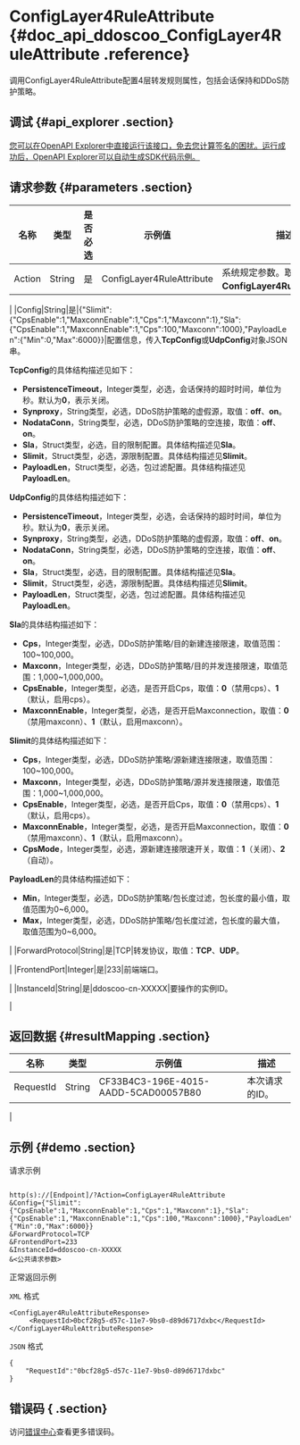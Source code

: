 # ConfigLayer4RuleAttribute {#doc_api_ddoscoo_ConfigLayer4RuleAttribute .reference}

调用ConfigLayer4RuleAttribute配置4层转发规则属性，包括会话保持和DDoS防护策略。

## 调试 {#api_explorer .section}

[您可以在OpenAPI Explorer中直接运行该接口，免去您计算签名的困扰。运行成功后，OpenAPI Explorer可以自动生成SDK代码示例。](https://api.aliyun.com/#product=ddoscoo&api=ConfigLayer4RuleAttribute&type=RPC&version=2017-12-28)

## 请求参数 {#parameters .section}

|名称|类型|是否必选|示例值|描述|
|--|--|----|---|--|
|Action|String|是|ConfigLayer4RuleAttribute|系统规定参数。取值：**ConfigLayer4RuleAttribute**。

 |
|Config|String|是|\{"Slimit":\{"CpsEnable":1,"MaxconnEnable":1,"Cps":1,"Maxconn":1\},"Sla":\{"CpsEnable":1,"MaxconnEnable":1,"Cps":100,"Maxconn":1000\},"PayloadLen":\{"Min":0,"Max":6000\}\}|配置信息，传入**TcpConfig**或**UdpConfig**对象JSON串。

 **TcpConfig**的具体结构描述见如下：

 -   **PersistenceTimeout**，Integer类型，必选，会话保持的超时时间，单位为秒。默认为**0**，表示关闭。
-   **Synproxy**，String类型，必选，DDoS防护策略的虚假源，取值：**off**、**on**。
-   **NodataConn**，String类型，必选，DDoS防护策略的空连接，取值：**off**、**on**。
-   **Sla**，Struct类型，必选，目的限制配置。具体结构描述见**Sla**。
-   **Slimit**，Struct类型，必选，源限制配置。具体结构描述见**Slimit**。
-   **PayloadLen**，Struct类型，必选，包过滤配置。具体结构描述见**PayloadLen**。

 **UdpConfig**的具体结构描述如下：

 -   **PersistenceTimeout**，Integer类型，必选，会话保持的超时时间，单位为秒。默认为**0**，表示关闭。
-   **Synproxy**，String类型，必选，DDoS防护策略的虚假源，取值：**off**、**on**。
-   **NodataConn**，String类型，必选，DDoS防护策略的空连接，取值：**off**、**on**。
-   **Sla**，Struct类型，必选，目的限制配置。具体结构描述见**Sla**。
-   **Slimit**，Struct类型，必选，源限制配置。具体结构描述见**Slimit**。
-   **PayloadLen**，Struct类型，必选，包过滤配置。具体结构描述见**PayloadLen**。

 **Sla**的具体结构描述如下：

 -   **Cps**，Integer类型，必选，DDoS防护策略/目的新建连接限速，取值范围：100~100,000。
-   **Maxconn**，Integer类型，必选，DDoS防护策略/目的并发连接限速，取值范围：1,000~1,000,000。
-   **CpsEnable**，Integer类型，必选，是否开启Cps，取值：**0**（禁用cps）、**1**（默认，启用cps）。
-   **MaxconnEnable**，Integer类型，必选，是否开启Maxconnection，取值：**0**（禁用maxconn）、**1**（默认，启用maxconn）。

 **Slimit**的具体结构描述如下：

 -   **Cps**，Integer类型，必选，DDoS防护策略/源新建连接限速，取值范围：100~100,000。
-   **Maxconn**，Integer类型，必选，DDoS防护策略/源并发连接限速，取值范围：1,000~1,000,000。
-   **CpsEnable**，Integer类型，必选，是否开启Cps，取值：**0**（禁用cps）、**1**（默认，启用cps）。
-   **MaxconnEnable**，Integer类型，必选，是否开启Maxconnection，取值：**0**（禁用maxconn）、**1**（默认，启用maxconn）。
-   **CpsMode**，Integer类型，必选，源新建连接限速开关，取值：**1**（关闭）、**2**（自动）。

 **PayloadLen**的具体结构描述如下：

 -   **Min**，Integer类型，必选，DDoS防护策略/包长度过滤，包长度的最小值，取值范围为0~6,000。
-   **Max**，Integer类型，必选，DDoS防护策略/包长度过滤，包长度的最大值，取值范围为0~6,000。

 |
|ForwardProtocol|String|是|TCP|转发协议，取值：**TCP**、**UDP**。

 |
|FrontendPort|Integer|是|233|前端端口。

 |
|InstanceId|String|是|ddoscoo-cn-XXXXX|要操作的实例ID。

 |

## 返回数据 {#resultMapping .section}

|名称|类型|示例值|描述|
|--|--|---|--|
|RequestId|String|CF33B4C3-196E-4015-AADD-5CAD00057B80|本次请求的ID。

 |

## 示例 {#demo .section}

请求示例

``` {#request_demo}

http(s)://[Endpoint]/?Action=ConfigLayer4RuleAttribute
&Config={"Slimit":{"CpsEnable":1,"MaxconnEnable":1,"Cps":1,"Maxconn":1},"Sla":{"CpsEnable":1,"MaxconnEnable":1,"Cps":100,"Maxconn":1000},"PayloadLen":{"Min":0,"Max":6000}}
&ForwardProtocol=TCP
&FrontendPort=233
&InstanceId=ddoscoo-cn-XXXXX
&<公共请求参数>

```

正常返回示例

`XML` 格式

``` {#xml_return_success_demo}
<ConfigLayer4RuleAttributeResponse>
     <RequestId>0bcf28g5-d57c-11e7-9bs0-d89d6717dxbc</RequestId>
</ConfigLayer4RuleAttributeResponse>
```

`JSON` 格式

``` {#json_return_success_demo}
{
	"RequestId":"0bcf28g5-d57c-11e7-9bs0-d89d6717dxbc"
}
```

## 错误码 { .section}

访问[错误中心](https://error-center.aliyun.com/status/product/ddoscoo)查看更多错误码。

